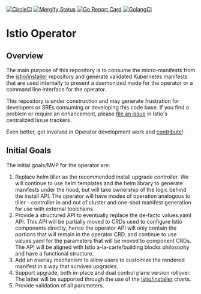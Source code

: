 [![CircleCI](https://circleci.com/gh/istio/operator.svg?style=svg)](https://circleci.com/gh/istio/operator)
[![Mergify Status](https://gh.mergify.io/badges/istio/operator.png?style=cut)](https://mergify.io)
[![Go Report Card](https://goreportcard.com/badge/github.com/istio/operator)](https://goreportcard.com/report/github.com/istio/operator)
[![GolangCI](https://golangci.com/badges/github.com/istio/operator.svg)](https://golangci.com/r/github.com/istio/operator)

# Istio Operator

## Overview

The main purpose of this repository is to consume the micro-manifests from the
[istio/installer](https://github.com/istio/installer) repository and generate validated
Kubernetes manifests that are used internally to present a daemonized mode for the operator
or a command line interface for the operator.

This repository is under construction and may generate frustration for developers or SREs
consuming or developing this code base. If you find a problem or require an enhancement, please
[file an issue](https://github.com/istio/operator/blob/master/BUGS-AND-FEATURE-REQUESTS.md)
in Istio's centralized Issue trackers.

Even better, get involved in Operator development work and
[contribute](https://github.com/istio/operator/blob/master/CONTRIBUTING.md)!

## Initial Goals

The initial goals/MVP for the operator are:

1.   Replace helm tiller as the recommended install upgrade controller. We will continue to use helm templates and
the helm library to generate manifests under the hood, but will take ownership of the logic behind the install API.
The operator will have modes of operation analogous to tiller - controller in and out of cluster and one-shot manifest
generation for use with external toolchains.
1.   Provide a structured API to eventually replace the de-facto values.yaml API. This API will be partially moved
to CRDs used to configure Istio components directly, hence the operator API will only contain the portions that will 
remain in the operator CRD, and continue to use values.yaml for the parameters that will be moved to component CRDs.
The API will be aligned with Istio a-la-carte/building blocks philosophy and have a functional structure.
1.   Add an overlay mechanism to allow users to customize the rendered manifest in a way that survives upgrades. 
1.   Support upgrade, both in-place and dual control plane version rollover. The latter will be supported through the 
use of the [istio/installer](https://github.com/istio/installer) charts.
1.   Provide validation of all parameters.
